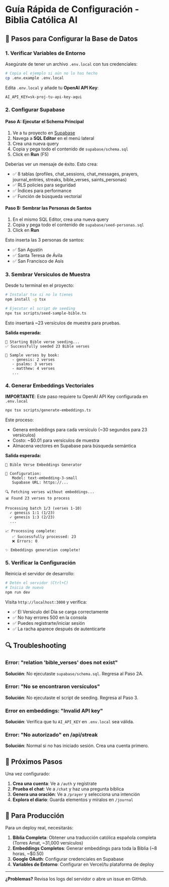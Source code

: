 # Guía Rápida de Configuración - Biblia Católica AI

## 🚀 Pasos para Configurar la Base de Datos

### 1. Verificar Variables de Entorno

Asegúrate de tener un archivo `.env.local` con tus credenciales:

```bash
# Copia el ejemplo si aún no lo has hecho
cp .env.example .env.local
```

Edita `.env.local` y añade tu **OpenAI API Key**:
```env
AI_API_KEY=sk-proj-tu-api-key-aqui
```

### 2. Configurar Supabase

#### Paso A: Ejecutar el Schema Principal

1. Ve a tu proyecto en [Supabase](https://supabase.com/dashboard)
2. Navega a **SQL Editor** en el menú lateral
3. Crea una nueva query
4. Copia y pega todo el contenido de `supabase/schema.sql`
5. Click en **Run** (F5)

Deberías ver un mensaje de éxito. Esto crea:
- ✅ 8 tablas (profiles, chat_sessions, chat_messages, prayers, journal_entries, streaks, bible_verses, saints_personas)
- ✅ RLS policies para seguridad
- ✅ Índices para performance
- ✅ Función de búsqueda vectorial

#### Paso B: Sembrar las Personas de Santos

1. En el mismo SQL Editor, crea una nueva query
2. Copia y pega todo el contenido de `supabase/seed-personas.sql`
3. Click en **Run**

Esto inserta las 3 personas de santos:
- ✅ San Agustín
- ✅ Santa Teresa de Ávila
- ✅ San Francisco de Asís

### 3. Sembrar Versículos de Muestra

Desde tu terminal en el proyecto:

```bash
# Instalar tsx si no lo tienes
npm install -g tsx

# Ejecutar el script de seeding
npx tsx scripts/seed-sample-bible.ts
```

Esto insertará ~23 versículos de muestra para pruebas.

**Salida esperada:**
```
🌱 Starting Bible verse seeding...
✅ Successfully seeded 23 Bible verses

📖 Sample verses by book:
   - genesis: 2 verses
   - psalms: 3 verses
   - matthew: 4 verses
   ...
```

### 4. Generar Embeddings Vectoriales

**IMPORTANTE**: Este paso requiere tu OpenAI API Key configurada en `.env.local`

```bash
npx tsx scripts/generate-embeddings.ts
```

Este proceso:
- Genera embeddings para cada versículo (~30 segundos para 23 versículos)
- Costo: ~$0.01 para versículos de muestra
- Almacena vectores en Supabase para búsqueda semántica

**Salida esperada:**
```
🚀 Bible Verse Embeddings Generator

📝 Configuration:
   Model: text-embedding-3-small
   Supabase URL: https://...

🔍 Fetching verses without embeddings...
📊 Found 23 verses to process

Processing batch 1/3 (verses 1-10)
  ✓ genesis 1:1 (1/23)
  ✓ genesis 1:3 (2/23)
  ...

📈 Processing complete:
   ✅ Successfully processed: 23
   ❌ Errors: 0

✨ Embeddings generation complete!
```

### 5. Verificar la Configuración

Reinicia el servidor de desarrollo:

```bash
# Detén el servidor (Ctrl+C)
# Inicia de nuevo
npm run dev
```

Visita `http://localhost:3000` y verifica:

- ✅ El Versículo del Día se carga correctamente
- ✅ No hay errores 500 en la consola
- ✅ Puedes registrarte/iniciar sesión
- ✅ La racha aparece después de autenticarte

## 🔍 Troubleshooting

### Error: "relation 'bible_verses' does not exist"
**Solución**: No ejecutaste `supabase/schema.sql`. Regresa al Paso 2A.

### Error: "No se encontraron versículos"
**Solución**: No ejecutaste el script de seeding. Regresa al Paso 3.

### Error en embeddings: "Invalid API key"
**Solución**: Verifica que tu `AI_API_KEY` en `.env.local` sea válida.

### Error: "No autorizado" en /api/streak
**Solución**: Normal si no has iniciado sesión. Crea una cuenta primero.

## 📝 Próximos Pasos

Una vez configurado:

1. **Crea una cuenta**: Ve a `/auth` y regístrate
2. **Prueba el chat**: Ve a `/chat` y haz una pregunta bíblica
3. **Genera una oración**: Ve a `/prayer` y selecciona una intención
4. **Explora el diario**: Guarda elementos y míralos en `/journal`

## 🚨 Para Producción

Para un deploy real, necesitarás:

1. **Biblia Completa**: Obtener una traducción católica española completa (Torres Amat, ~31,000 versículos)
2. **Embeddings Completos**: Generar embeddings para toda la Biblia (~8 horas, ~$0.50)
3. **Google OAuth**: Configurar credenciales en Supabase
4. **Variables de Entorno**: Configurar en Vercel/tu plataforma de deploy

---

**¿Problemas?** Revisa los logs del servidor o abre un issue en GitHub.
